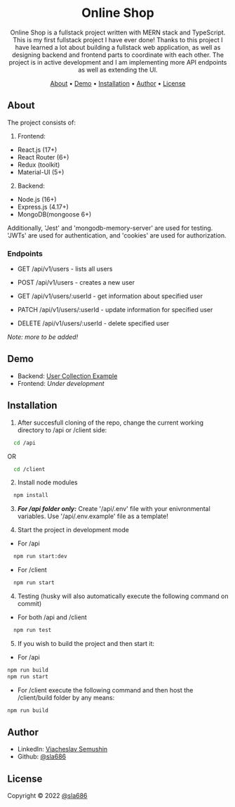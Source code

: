 <div align="center">

# Online Shop

Online Shop is a fullstack project written with MERN stack and TypeScript. This is my first fullstack project I have ever done!
Thanks to this project I have learned a lot about building a fullstack web application, as well as designing backend and frontend parts to coordinate with each other.
The project is in active development and I am implementing more API endpoints as well as extending the UI.

[About](#about) •
[Demo](#demo) •
[Installation](#installation) •
[Author](#author) •
[License](#license)

</div>

## About

The project consists of:

1. Frontend:

- React.js (17+)
- React Router (6+)
- Redux (toolkit)
- Material-UI (5+)

2. Backend:

- Node.js (16+)
- Express.js (4.17+)
- MongoDB(mongoose 6+)

Additionally, 'Jest' and 'mongodb-memory-server' are used for testing. 'JWTs' are used for authentication, and 'cookies' are used for authorization.

### Endpoints

- GET /api/v1/users - lists all users
- POST /api/v1/users - creates a new user

- GET /api/v1/users/:userId - get information about specified user
- PATCH /api/v1/users/:userId - update information for specified user
- DELETE /api/v1/users/:userId - delete specified user

_Note: more to be added!_

## Demo

- Backend: [User Collection Example](https://backend-online-shop-sla686.herokuapp.com/api/v1/users)
- Frontend: _Under development_

## Installation

1. After succesfull cloning of the repo, change the current working directory to /api or /client side:

```sh
  cd /api
```

OR

```sh
  cd /client
```

2. Install node modules

```sh
  npm install
```

3. **_For /api folder only:_** Create '/api/.env' file with your enivronmental variables. Use '/api/.env.example' file as a template!

4. Start the project in development mode

- For /api

```sh
  npm run start:dev
```

- For /client

```sh
  npm run start
```

4. Testing (husky will also automatically execute the following command on commit)

- For both /api and /client

```sh
  npm run test
```

5. If you wish to build the project and then start it:

- For /api

```sh
npm run build
npm run start
```

- For /client execute the following command and then host the /client/build folder by any means:

```sh
npm run build
```

## Author

- LinkedIn: [Viacheslav Semushin](https://www.linkedin.com/in/viacheslav-semushin/)
- Github: [@sla686](https://github.com/sla686)

## License

Copyright © 2022 [@sla686](https://github.com/sla686) </br>
